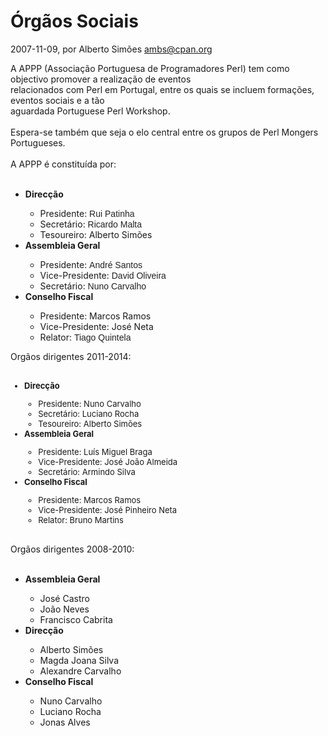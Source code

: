 
# Órgãos Sociais

 2007-11-09, por Alberto Simões <ambs@cpan.org>

A APPP (Associação Portuguesa de Programadores Perl) tem como objectivo promover a realização de eventos<br />relacionados com Perl em Portugal, entre os quais se incluem formações, eventos sociais e a tão<br />aguardada Portuguese Perl Workshop.<br /><br />Espera-se também que seja o elo central entre os grupos de Perl Mongers Portugueses.<br /><br />A APPP é constituída por:<br /><br /><ul><li><b>Direcção</b></li><ul><li>Presidente:&nbsp;<span style="color: rgb(34, 34, 34); font-family: arial, sans-serif;">Rui Patinha</span></li><li>Secretário:&nbsp;<span style="color: rgb(34, 34, 34); font-family: arial, sans-serif;">Ricardo Malta</span></li><li>Tesoureiro: Alberto Simões</li></ul><li><b>Assembleia Geral</b></li><ul><li>Presidente:&nbsp;<span style="color: rgb(34, 34, 34); font-family: arial, sans-serif;">André Santos</span></li><li>Vice-Presidente:&nbsp;<span style="color: rgb(34, 34, 34); font-family: arial, sans-serif;">David Oliveira</span></li><li>Secretário:&nbsp;<span style="color: rgb(34, 34, 34); font-family: arial, sans-serif;">Nuno Carvalho</span></li></ul><li><b>Conselho Fiscal</b></li><ul><li>Presidente: Marcos Ramos</li><li>Vice-Presidente: José Neta</li><li>Relator:&nbsp;<span style="color: rgb(34, 34, 34); font-family: arial, sans-serif;">Tiago Quintela</span></li></ul></ul><div>Orgãos dirigentes 2011-2014:</div><div><br /></div><div><ul style="font-size: 13px;"><li><b style="font-size: 1em;">Direcção</b></li><ul><li><span style="font-size: 1em;">Presidente: Nuno Carvalho</span></li><li>Secretário: Luciano Rocha</li><li>Tesoureiro: Alberto Simões</li></ul><li><b style="font-size: 1em;">Assembleia Geral</b></li><ul><li>Presidente: Luís Miguel Braga</li><li>Vice-Presidente: José João Almeida</li><li>Secretário: Armindo Silva</li></ul><li><b style="font-size: 1em;">Conselho Fiscal</b></li><ul><li>Presidente: Marcos Ramos</li><li>Vice-Presidente: José Pinheiro Neta</li><li>Relator: Bruno Martins</li></ul></ul></div><br />Orgãos dirigentes 2008-2010:<br /><br /><ul><li><b>Assembleia Geral</b></li><ul><li>José Castro</li><li>João Neves<br /></li><li>Francisco Cabrita</li></ul><li><b>Direcção</b></li><ul><li>Alberto Simões</li><li>Magda Joana Silva</li><li>Alexandre Carvalho</li></ul><li><b>Conselho Fiscal</b></li><ul><li>Nuno Carvalho<br /></li><li>Luciano Rocha<br /></li><li>Jonas Alves</li></ul></ul><br />
